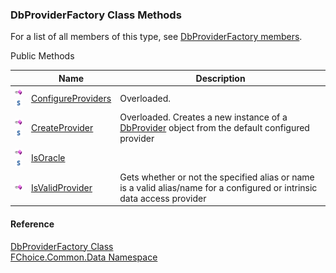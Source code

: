 ﻿### DbProviderFactory Class Methods

For a list of all members of this type, see [DbProviderFactory members](FChoice.Common~FChoice.Common.Data.DbProviderFactory_members.md).

Public Methods

|   | Name | Description |
| --- | --- | --- |
| ![Public Method](dotnetimages/publicMethod.png)![static (Shared in Visual Basic)](dotnetimages/static.png) | [ConfigureProviders](FChoice.Common~FChoice.Common.Data.DbProviderFactory~ConfigureProviders.md) | Overloaded.    |
| ![Public Method](dotnetimages/publicMethod.png)![static (Shared in Visual Basic)](dotnetimages/static.png) | [CreateProvider](FChoice.Common~FChoice.Common.Data.DbProviderFactory~CreateProvider.md) | Overloaded. Creates a new instance of a [DbProvider](FChoice.Common~FChoice.Common.Data.DbProvider.md) object from the default configured provider   |
| ![Public Method](dotnetimages/publicMethod.png)![static (Shared in Visual Basic)](dotnetimages/static.png) | [IsOracle](FChoice.Common~FChoice.Common.Data.DbProviderFactory~IsOracle.md) |   |
| ![Public Method](dotnetimages/publicMethod.png) | [IsValidProvider](FChoice.Common~FChoice.Common.Data.DbProviderFactory~IsValidProvider.md) | Gets whether or not the specified alias or name is a valid alias/name for a configured or intrinsic data access provider   |





#### Reference

[DbProviderFactory Class](FChoice.Common~FChoice.Common.Data.DbProviderFactory.md)  
[FChoice.Common.Data Namespace](FChoice.Common~FChoice.Common.Data_namespace.md)